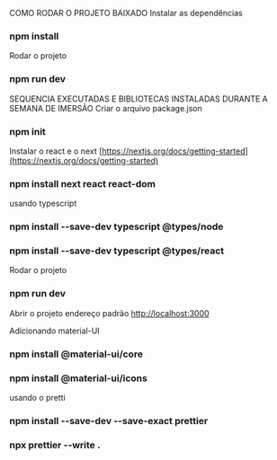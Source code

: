 COMO RODAR O PROJETO BAIXADO
Instalar as dependências

### npm install

Rodar o projeto

### npm run dev

SEQUENCIA EXECUTADAS E BIBLIOTECAS INSTALADAS DURANTE A SEMANA DE IMERSÃO
Criar o arquivo package.json

### npm init

Instalar o react e o next [https://nextjs.org/docs/getting-started](https://nextjs.org/docs/getting-started)

### npm install next react react-dom

usando typescript

### npm install --save-dev typescript @types/node

### npm install --save-dev typescript @types/react

Rodar o projeto

### npm run dev

Abrir o projeto endereço padrão
[http://localhost:3000](http://localhost:3000)

Adicionando material-UI

### npm install @material-ui/core

### npm install @material-ui/icons

usando o pretti

### npm install --save-dev --save-exact prettier

### npx prettier --write .
